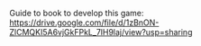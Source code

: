 Guide to book to develop this game:
https://drive.google.com/file/d/1zBnON-ZlCMQKI5A6vjGkFPkL_7lH9laj/view?usp=sharing